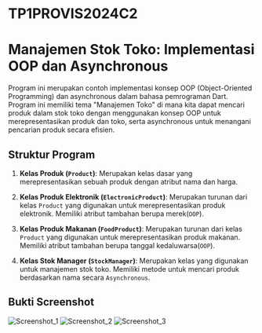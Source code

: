 # TP1PROVIS2024C2

# Manajemen Stok Toko: Implementasi OOP dan Asynchronous

Program ini merupakan contoh implementasi konsep OOP (Object-Oriented Programming) dan asynchronous dalam bahasa pemrograman Dart. Program ini memiliki tema "Manajemen Toko" di mana kita dapat mencari produk dalam stok toko dengan menggunakan konsep OOP untuk merepresentasikan produk dan toko, serta asynchronous untuk menangani pencarian produk secara efisien.

## Struktur Program

1. **Kelas Produk (`Product`)**: Merupakan kelas dasar yang merepresentasikan sebuah produk dengan atribut nama dan harga.

2. **Kelas Produk Elektronik (`ElectronicProduct`)**: Merupakan turunan dari kelas `Product` yang digunakan untuk merepresentasikan produk elektronik. Memiliki atribut tambahan berupa merek(`OOP`).

3. **Kelas Produk Makanan (`FoodProduct`)**: Merupakan turunan dari kelas `Product` yang digunakan untuk merepresentasikan produk makanan. Memiliki atribut tambahan berupa tanggal kedaluwarsa(`OOP`).

4. **Kelas Stok Manager (`StockManager`)**: Merupakan kelas yang digunakan untuk manajemen stok toko. Memiliki metode untuk mencari produk berdasarkan nama secara `Asynchronous`.

## Bukti Screenshot

![Screenshot_1](https://github.com/FikryIdhamD/TP1PROVIS2024C2/assets/147605722/05edd993-c241-47f8-ab4f-d1343552eb57)
![Screenshot_2](https://github.com/FikryIdhamD/TP1PROVIS2024C2/assets/147605722/4bb162ba-02e3-40ba-b343-5a42937bc90e)
![Screenshot_3](https://github.com/FikryIdhamD/TP1PROVIS2024C2/assets/147605722/1092c153-7b0e-4b0e-a25b-f815cb8b05bd)

